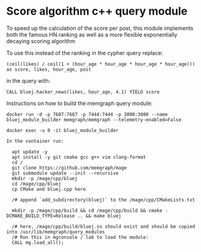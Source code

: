# Score algorithm c++ query module

To speed up the calculation of the score per post, this module implements both the famous HN ranking as well as a 
more flexible exponentially decaying scoring algorithm

To use this instead of the ranking in the cypher query replace:
```
(ceil(likes) / ceil(1 + (hour_age * hour_age * hour_age * hour_age))) as score, likes, hour_age, post
```

in the query with:

```
CALL bluej.hacker_news(likes, hour_age, 4.1) YIELD score
```



Instructions on how to build the memgraph query module:


```
docker run -d -p 7687:7687 -p 7444:7444 -p 3000:3000 --name bluej_module_builder memgraph/memgraph --telemetry-enabled=False

docker exec -u 0 -it bluej_module_builder

In the container run:

  apt update -y
  apt install -y git cmake gcc g++ vim clang-format
  cd /
  git clone https://github.com/memgraph/mage
  git submodule update --init --recursive 
  mkdir -p /mage/cpp/bluej
  cd /mage/cpp/bluej 
  cp CMake and bluej.cpp here

  /# append `add_subdirectory(bluej)` to the /mage/cpp/CMakeLists.txt

  mkdir -p /mage/cpp/build && cd /mage/cpp/build && cmake -DCMAKE_BUILD_TYPE=Release .. && make bluej

  /# here, /mage/cpp/build/bluej.so should exist and should be copied into /usr/lib/memgraph/query_modules
  /# Run this in mgconsole / lab to load the module:
  CALL mg.load_all();
